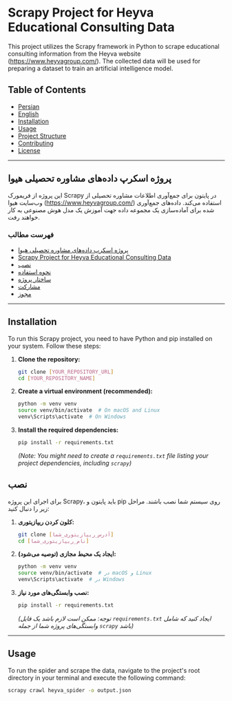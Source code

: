 # Scrapy Project for Heyva Educational Consulting Data

This project utilizes the Scrapy framework in Python to scrape educational consulting information from the Heyva website (https://www.heyvagroup.com/). The collected data will be used for preparing a dataset to train an artificial intelligence model.

## Table of Contents
- [Persian](#پروژه-اسکرپ-داده‌های-مشاوره-تحصیلی-هیوا)
- [English](#scrapy-project-for-heyva-educational-consulting-data)
- [Installation](#installation)
- [Usage](#usage)
- [Project Structure](#project-structure)
- [Contributing](#contributing)
- [License](#license)

---

## پروژه اسکرپ داده‌های مشاوره تحصیلی هیوا

این پروژه از فریمورک Scrapy در پایتون برای جمع‌آوری اطلاعات مشاوره تحصیلی از وب‌سایت هیوا (https://www.heyvagroup.com/) استفاده می‌کند. داده‌های جمع‌آوری شده برای آماده‌سازی یک مجموعه داده جهت آموزش یک مدل هوش مصنوعی به کار خواهند رفت.

### فهرست مطالب
- [پروژه اسکرپ داده‌های مشاوره تحصیلی هیوا](#پروژه-اسکرپ-داده‌های-مشاوره-تحصیلی-هیوا)
- [Scrapy Project for Heyva Educational Consulting Data](#scrapy-project-for-heyva-educational-consulting-data)
- [نصب](#نصب)
- [نحوه استفاده](#نحوه-استفاده)
- [ساختار پروژه](#ساختار-پروژه)
- [مشارکت](#مشارکت)
- [مجوز](#مجوز)

---

## Installation

To run this Scrapy project, you need to have Python and pip installed on your system. Follow these steps:

1.  **Clone the repository:**
    ```bash
    git clone [YOUR_REPOSITORY_URL]
    cd [YOUR_REPOSITORY_NAME]
    ```

2.  **Create a virtual environment (recommended):**
    ```bash
    python -m venv venv
    source venv/bin/activate  # On macOS and Linux
    venv\Scripts\activate  # On Windows
    ```

3.  **Install the required dependencies:**
    ```bash
    pip install -r requirements.txt
    ```
    *(Note: You might need to create a `requirements.txt` file listing your project dependencies, including `scrapy`)*

## نصب

برای اجرای این پروژه Scrapy، باید پایتون و pip روی سیستم شما نصب باشند. مراحل زیر را دنبال کنید:

1.  **کلون کردن ریپازیتوری:**
    ```bash
    git clone [آدرس_ریپازیتوری_شما]
    cd [نام_ریپازیتوری_شما]
    ```

2.  **ایجاد یک محیط مجازی (توصیه می‌شود):**
    ```bash
    python -m venv venv
    source venv/bin/activate  # در macOS و Linux
    venv\Scripts\activate  # در Windows
    ```

3.  **نصب وابستگی‌های مورد نیاز:**
    ```bash
    pip install -r requirements.txt
    ```
    *(توجه: ممکن است لازم باشد یک فایل `requirements.txt` ایجاد کنید که شامل وابستگی‌های پروژه شما از جمله `scrapy` باشد)*

---

## Usage

To run the spider and scrape the data, navigate to the project's root directory in your terminal and execute the following command:

```bash
scrapy crawl heyva_spider -o output.json
